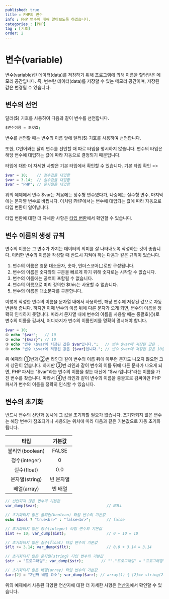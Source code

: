 ```yaml
---
published: true
title : PHP의 변수
info : PHP 변수에 대해 알아보도록 하겠습니다.
categories : [PHP]
tag : [기초]
order: 2
---
```



# 변수(variable)
변수(variable)란 데이터(data)를 저장하기 위해 프로그램에 의해 이름을 할당받은 메모리 공간입니다.
즉, 변수란 데이터(data)를 저장할 수 있는 메모리 공간이며, 저장된 값은 변경될 수 있습니다.


## 변수의 선언
달러($) 기호를 사용하여 다음과 같이 변수를 선언합니다.
```php
$변수이름 = 초깃값;
```
변수를 선언할 때는 변수의 이름 앞에 달러($) 기호를 사용하여 선언합니다.

또한, C언어와는 달리 변수를 선언할 때 따로 타입을 명시하지 않습니다.
변수의 타입은 해당 변수에 대입하는 값에 따라 자동으로 결정되기 때문입니다.

타입에 대한 더 자세한 사항은 기본 타입에서 확인할 수 있습니다.
기본 타입 확인 =>
```php
$var = 10;    // 정수값을 대입함
$var = 3.14;  // 실수값을 대입함
$var = "PHP"; // 문자열을 대입함
```
위의 예제에서 변수 $var는 처음에는 정수형 변수였다가, 나중에는 실수형 변수, 마지막에는 문자열 변수로 바뀝니다.
이처럼 PHP에서는 변수에 대입되는 값에 따라 자동으로 타입 변환이 일어납니다.

타입 변환에 대한 더 자세한 사항은 [타입 변환](https://wade.pw/php/typejuggling)에서 확인할 수 있습니다.


## 변수 이름의 생성 규칙
변수의 이름은 그 변수가 가지는 데이터의 의미를 잘 나타내도록 작성하는 것이 좋습니다.
이러한 변수의 이름을 작성할 때 반드시 지켜야 하는 다음과 같은 규칙이 있습니다.

1. 변수의 이름은 영문 대소문자, 숫자, 언더스코어(\_)로만 구성됩니다.
2. 변수의 이름은 숫자와의 구분을 빠르게 하기 위해 숫자로는 시작할 수 없습니다.
3. 변수의 이름에는 공백이 포함될 수 없습니다.
4. 변수의 이름으로 미리 정의한 $this는 사용할 수 없습니다.
5. 변수의 이름은 대소문자를 구분합니다.

이렇게 작성한 변수의 이름을 문자열 내에서 사용하면, 해당 변수에 저장된 값으로 자동 변환해 줍니다.
하지만 이때 변수의 이름 뒤에 다른 문자가 오게 되면, 변수의 이름을 정확히 인식하지 못합니다.
따라서 문자열 내에 변수의 이름을 사용할 때는 중괄호({})로 변수의 이름을 감싸서, 어디까지가 변수의 이름인지를 명확히 명시해야 합니다.

```php
$var = 10;
① echo "$var";   // 10
② echo "{$var}"; // 10
③ echo "변수 \$var에 저장된 값은 $var입니다.";   // 변수 $var에 저장된 값은 .
④ echo "변수 \$var에 저장된 값은 {$var}입니다."; // 변수 $var에 저장된 값은 10입니다.
```
위 예제의 ①번과 ②번 라인과 같이 변수의 이름 뒤에 아무런 문자도 나오지 않으면 크게 상관이 없습니다.
하지만 ③번 라인과 같이 변수의 이름 뒤에 다른 문자가 나오게 되면, PHP 파서는 "$var"라는 변수의 이름을 찾는 대신에 "$var입니다"라는 이름을 가진 변수를 찾습니다.
따라서 ④번 라인과 같이 변수의 이름을 중괄호로 감싸야만 PHP 파서가 변수의 이름을 정확히 인식할 수 있습니다.

## 변수의 초기화
반드시 변수의 선언과 동시에 그 값을 초기화할 필요가 없습니다.
초기화되지 않은 변수는 해당 변수가 참조되거나 사용되는 위치에 따라 다음과 같은 기본값으로 자동 초기화됩니다.


|타입|기본값|
|:---:|:---:|
|불리언(boolean)|FALSE|
|정수(integer)|0|
|실수(float)|0.0|
|문자열(string)|빈 문자열|
|배열(array)|빈 배열|


```php
// 선언되지 않은 변수의 기본값
var_dump($var);                              // NULL

// 초기화되지 않은 불리언(boolean) 타입 변수의 기본값
echo $bool ? "true<br>" : "false<br>";       // false

// 초기화되지 않은 정수(integer) 타입 변수의 기본값
$int += 10; var_dump($int);                  // 0 + 10 = 10

// 초기화되지 않은 실수(float) 타입 변수의 기본값
$flt += 3.14; var_dump($flt);                // 0.0 + 3.14 = 3.14

// 초기화되지 않은 문자열(string) 타입 변수의 기본값
$str .= "프로그래밍"; var_dump($str);        // ""."프로그래밍" = "프로그래밍"

// 초기화되지 않은 배열(array) 타입 변수의 기본값
$arr[2] = "2번째 배열 요소"; var_dump($arr); // array(1) { [2]=> string(21) "2번째 배열 요소" }
```
위의 예제에서 사용된 다양한 연산자에 대한 더 자세한 사항은  [연산자](https://wade.pw/php/operator_arithmetic)에서 확인할 수 있습니다.
